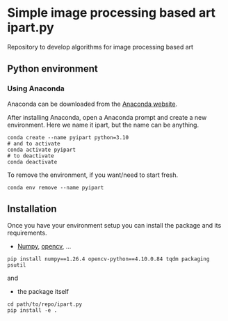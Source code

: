 # Simple image processing based art ipart.py

Repository to develop algorithms for image processing based art

## Python environment

### Using Anaconda

Anaconda can be downloaded from the [Anaconda website](https://www.anaconda.com/products/individual).

After installing Anaconda, open a Anaconda prompt and create a new environment. Here we name it ipart, but the name can be anything.

```shell
conda create --name pyipart python=3.10
# and to activate
conda activate pyipart
# to deactivate
conda deactivate
```

To remove the environment, if you want/need to start fresh.

```shell
conda env remove --name pyipart
```

## Installation

Once you have your environment setup you can install the package and its requirements.

- [Numpy](https://numpy.org/), [opencv](https://opencv.org/), ...
```shell
pip install numpy==1.26.4 opencv-python==4.10.0.84 tqdm packaging psutil
```
and
- the package itself
```shell
cd path/to/repo/ipart.py
pip install -e .
```

